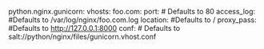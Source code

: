 python.nginx.gunicorn:
    vhosts:
      foo.com:
        port: <optional> # Defaults to 80
        access_log: <optional> #Defaults to /var/log/nginx/foo.com.log
        location: <optional> #Defaults to /
        proxy_pass: <optional> #Defaults to http://127.0.0.1:8000
        conf: <optional> # Defaults to salt://python/nginx/files/gunicorn.vhost.conf
